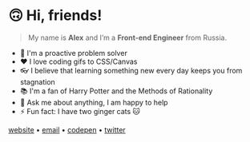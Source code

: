 # 🙃 Hi, friends!

> My name is **Alex** and I’m a **Front-end Engineer** from Russia.

- 🚀 I'm a proactive problem solver
- ❤️ I love coding gifs to CSS/Canvas
- 👓 I believe that learning something new every day keeps you from stagnation
- 📚 I'm a fan of Harry Potter and the Methods of Rationality
- 💬 Ask me about anything, I am happy to help
- ⚡️ Fun fact: I have two ginger cats 🐱

[website](https://alisaliso.com) • [email](alisaliso.com@gmail.com) • [codepen](https://codepen.io/alisaliso) • [twitter](https://twitter.com/alisaliso1)
